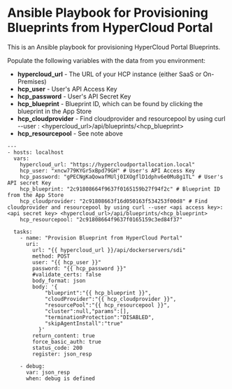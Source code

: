 # Ansible Playbook for Provisioning Blueprints from HyperCloud Portal

This is an Ansible playbook for provisioning HyperCloud Portal Blueprints. 

Populate the following variables with the data from you environment:

* **hypercloud_url** - The URL of your HCP instance (either SaaS or On-Premises)
* **hcp_user** - User's API Access Key
* **hcp_password** - User's API Secret Key
* **hcp_blueprint** - Blueprint ID, which can be found by clicking the blueprint in the App Store
* **hcp_cloudprovider** - Find cloudprovider and resourcepool by using curl --user <api access key>:<api secret key> <hypercloud_url>/api/blueprints/<hcp_blueprint>
* **hcp_resourcepool** - See note above



```
---
- hosts: localhost
  vars:
    hypercloud_url: "https://hypercloudportallocation.local"
    hcp_user: "xncw779KYGr5xBpd79GH" # User's API Access Key
    hcp_password: "gPECNgKaQowafMUlj0IXOgflD1dphv6e0Mu8g1TL" # User's API secret Key
    hcp_blueprint: "2c91808664f9637f0165159b27f94f2c" # Blueprint ID from the App Store
    hcp_cloudprovider: "2c91808663f16d050163f534253f00d8" # Find cloudprovider and resourcepool by using curl --user <api access key>:<api secret key> <hypercloud_url>/api/blueprints/<hcp_blueprint>
    hcp_resourcepool: "2c91808664f9637f0165159c3ed84f37"

  tasks:
    - name: "Provision Blueprint from HyperCloud Portal"
      uri:
        url: "{{ hypercloud_url }}/api/dockerservers/sdi"
        method: POST
        user: "{{ hcp_user }}"
        password: "{{ hcp_password }}"
        #validate_certs: false
        body_format: json
        body: '{
            "blueprint":"{{ hcp_blueprint }}",
            "cloudProvider":"{{ hcp_cloudprovider }}",
            "resourcePool":"{{ hcp_resourcepool }}",
            "cluster":null,"params":[],
            "terminationProtection":"DISABLED",
            "skipAgentInstall":"true"
          }'
        return_content: true
        force_basic_auth: true
        status_code: 200
        register: json_resp

    - debug:
      var: json_resp
      when: debug is defined
```



